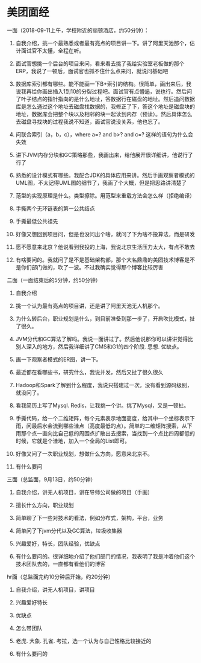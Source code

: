 # 美团面经


一面（2018-09-11上午，学校附近的丽顿酒店，约50分钟）：

1. 自我介绍，挑一个最熟悉或者最有亮点的项目讲一下。讲了阿里天池那个，估计面试官不太懂，全程在听。

2. 面试官想挑一个后台的项目来问，看来看去挑了我给实验室老板做的那个ERP，我说了一顿后，面试官也抓不住什么点来问，就说问基础吧

3. 数据库索引都有哪些。能不能画一下B+索引的结构。很简单，画出来后，我说我再给你画出插入1到10的分裂过程吧。面试官有点懵逼，说也行。然后问了叶子结点的指针指向的是什么地址，答数据行在磁盘的地址。然后追问数据库是怎么通过这个地址去磁盘找数据的，我修正了下，答这个地址是磁盘块的地址，数据库会把整个块以及相邻的块一起读到内存（预读）。然后具体怎么去磁盘寻找块的过程我说不知道，面试官说没关系，他也忘了。

4. 问联合索引（a，b，c），where a=? and b>? and c=? 这样的语句为什么会失效

5. 讲下JVM内存分块和GC策略那些，我画出来，给他展开很详细讲，他说行了行了

6. 熟悉的设计模式有哪些。我配合JDK的具体应用来讲。然后手画观察者模式的UML图，不太记得UML图的细节了，我画了个大概，但是把思路讲清楚了

7. 范型的实现原理是什么。类型擦除。用范型来重载方法会怎么样（拒绝编译）

8. 手撕两个无环链表的第一公共结点

9. 手撕最低公共祖先

10. 好像又想回到项目问，但是也没问出个啥，就问了下为啥不投算法，而是研发

11. 愿不愿意来北京？他说看到我投的上海，我说北京生活压力太大，有点不敢去

12. 有啥要问的。我就问了是不是基础架构部，那个大名鼎鼎的美团技术博客是不是你们部门做的，吹了一波。不过我确实觉得那个博客比较厉害


二面（一面结束后的5分钟，约50分钟）

1. 自我介绍

2. 挑一个认为最有亮点的项目讲，还是讲了阿里天池无人机那个。

3. 为什么转后台，职业规划是什么，到目前准备到那一步了，开启吹比模式，扯了很久。

4. JVM分代和GC算法了解吗。我说一面讲过了。然后他说那你可以讲讲觉得比别人深入的地方，然后我详细讲了CMS和G1的四个阶段. 思想. 优缺点。

5. 画一下观察者模式的ER图，讲一下。

6. 最近都在看哪些书，研究什么，我说并发，然后又扯了很久很久

7. Hadoop和Spark了解到什么程度，我说只搭建过一次，没有看到源码级别，就没问了。

8. 看我简历上写了Mysql. Redis，让我挑一个讲。挑了Mysql，又是一顿扯。

9. 手撕代码，给一个二维矩阵，每个元素表示地面高度，给其中一个坐标表示下雨，问最后水会流到哪些洼点（高度最低的点）。简单的二维矩阵搜索，从下雨那个点一直向比自己低的周围点扩散出去搜索，当找到一个点比四周都低的时候，它就是个洼地，加入一个全局的List<Node>即可。

10. 好像又问了一次职业规划，想做什么方向，愿意来北京不。

11. 有什么要问


三面（总监面，9月13日，约50分钟）

1. 自我介绍，讲无人机项目，讲在导师公司做的项目（手画）

2. 擅长什么方向，职业规划

3. 简单聊了下一些对技术的看法，例如分布式，架构，平台，业务

4. 简单问了下jvm分代以及GC算法，垃圾收集器

5. 兴趣爱好，特长，团队经验，优缺点

6. 有什么要问的。很详细地介绍了他们部门的情况，我表明了我是冲着他们这个技术团队去的，一直都有看他们的博客


hr面（总监面完约10分钟后开始，约20分钟）

1. 自我介绍，讲无人机项目，讲项目

2. 兴趣爱好特长

3. 优缺点

4. 怎么带团队

5. 老虎. 大象. 孔雀. 考拉，选一个认为与自己性格比较接近的

6. 有什么要问的


